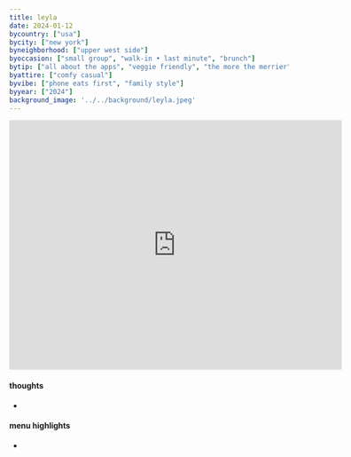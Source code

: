 ```yaml
---
title: leyla
date: 2024-01-12
bycountry: ["usa"]
bycity: ["new york"]
byneighborhood: ["upper west side"]
byoccasion: ["small group", "walk-in • last minute", "brunch"]
bytip: ["all about the apps", "veggie friendly", "the more the merrier"]
byattire: ["comfy casual"]
byvibe: ["phone eats first", "family style"]
byyear: ["2024"]
background_image: '../../background/leyla.jpeg'
---
```


<iframe src="https://www.google.com/maps/embed?pb=!1m18!1m12!1m3!1d3021.238626957393!2d-73.98096522334296!3d40.77876777138373!2m3!1f0!2f0!3f0!3m2!1i1024!2i768!4f13.1!3m3!1m2!1s0x89c259344b2c9db3%3A0x682fd32addb4f9a2!2sLeyla!5e0!3m2!1sen!2sus!4v1705526238138!5m2!1sen!2sus" width="600" height="450" style="border:0;" allowfullscreen="" loading="lazy" referrerpolicy="no-referrer-when-downgrade"></iframe>

#### thoughts
* 

#### menu highlights
* 